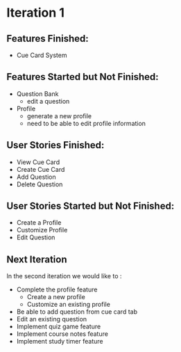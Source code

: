 # Iteration 1

## Features Finished:
- Cue Card System

## Features Started but Not Finished:
- Question Bank
  - edit a question
- Profile
  - generate a new profile
  - need to be able to edit profile information

## User Stories Finished:
- View Cue Card
- Create Cue Card
- Add Question
- Delete Question

## User Stories Started but Not Finished:
- Create a Profile
- Customize Profile
- Edit Question

## Next Iteration
In the second iteration we would like to :
- Complete the profile feature
  - Create a new profile
  - Customize an existing profile
- Be able to add question from cue card tab
- Edit an existing question
- Implement quiz game feature
- Implement course notes feature
- Implement study timer feature